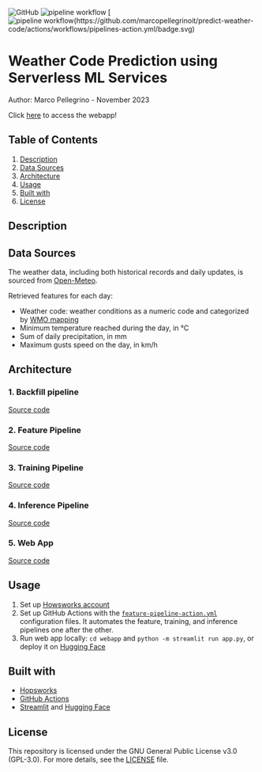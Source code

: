 ![GitHub](https://img.shields.io/badge/license-GPL--3.0-blue)
![pipeline workflow](https://github.com/marcopellegrinoit/predict-weather-code/actions/workflows/pipelines-action.yml/badge.svg)
[![pipeline workflow(https://github.com/marcopellegrinoit/predict-weather-code/actions/workflows/pipelines-action.yml/badge.svg)](https://github.com/marcopellegrinoit/predict-weather-code/actions/workflows/pipelines-action.yml)


# Weather Code Prediction using Serverless ML Services

Author: Marco Pellegrino - November 2023

Click [here](https://huggingface.co/spaces/marcopellegrino/predict-weather-code) to access the webapp!

## Table of Contents

1.  [Description](#description)
2.  [Data Sources](#data-sources)
3.  [Architecture](#architecture)
4.  [Usage](#usage)
5.  [Built with](#built-with)
6.  [License](#license)

## Description

## Data Sources

The weather data, including both historical records and daily updates, is sourced from [Open-Meteo](https://open-meteo.com/en/docs).

Retrieved features for each day:

*   Weather code: weather conditions as a numeric code and categorized by [WMO mapping](resources/weather_code_mapping.csv)
*   Minimum temperature reached during the day, in °C
*   Sum of daily precipitation, in mm
*   Maximum gusts speed on the day, in km/h

## Architecture

### 1. Backfill pipeline
[Source code](notebooks/1_weather_code_feature_backfill.ipynb)

### 2. Feature Pipeline
[Source code](notebooks/2_weather_code_feature_pipeline.ipynb)

### 3. Training Pipeline
[Source code](notebooks/3_weather_code_training_pipeline.ipynb)

### 4. Inference Pipeline
[Source code](notebooks/4_weather_code_batch_inference.ipynb)

### 5. Web App
[Source code](webapp/app.py)

## Usage

1.  Set up [Howsworks account](https://app.hopsworks.ai/)
2.  Set up GitHub Actions with the [`feature-pipeline-action.yml`](.github/workflows/pipelines-action.yml) configuration files. It automates the feature, training, and inference pipelines one after the other.
3.  Run web app locally: `cd webapp` and `python -m streamlit run app.py`, or deploy it on [Hugging Face](https://huggingface.co/)

## Built with

*   [Hopsworks](https://www.hopsworks.ai/)
*   [GitHub Actions](https://github.com/features/actions)
*   [Streamlit](https://streamlit.io/) and [Hugging Face](https://huggingface.co/)

## License

This repository is licensed under the GNU General Public License v3.0 (GPL-3.0). For more details, see the [LICENSE](LICENSE) file.
